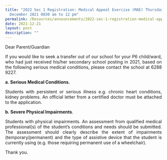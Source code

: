 ```yaml
---
title: "2022 Sec 1 Registration: Medical Appeal Exercise (MAE) Thursday 23
  December 2021 0830 am to 12 pm"
permalink: /Resources/announcements/2022-sec-1-registration-medical-appeal-exercise-mae/
date: 2021-12-21
layout: post
description: ""
---
```

Dear Parent/Guardian

<p style="text-align: justify;">If you would like to seek a transfer out of our school for your P6 child/ward, who had just received his/her secondary school posting in 2021, based on the following serious medical conditions, please contact the school at 6288 9227. </p>

**a. Serious Medical Conditions.**

<p style="text-align: justify;">Students with persistent or serious illness e.g. chronic heart conditions, kidney problems. An official letter from a certified doctor must be attached to the application. </p>

**b. Severe Physical Impairments**.

<p style="text-align: justify;">Students with physical impairments. An assessment from qualified medical professional(s) of the student’s conditions and needs should be submitted. The assessment should clearly describe the extent of impairments (temporary/permanent) and the type of assistive device that the student is currently using (e.g. those requiring permanent use of a wheelchair).</p>

Thank you.